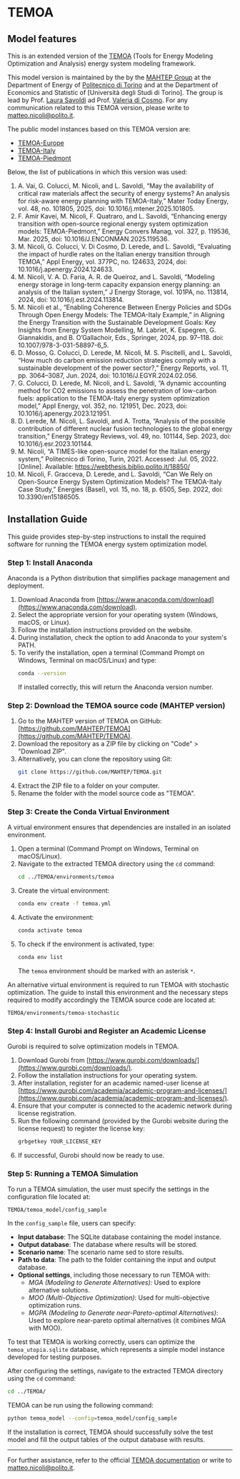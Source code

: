 # TEMOA
## Model features

This is an extended version of the [TEMOA](https://temoacloud.com/) (Tools for Energy Modeling Optimization and Analysis) energy system modeling framework.

This model version is maintained by the by the [MAHTEP Group](http://www.mahtep.polito.it/) at the Department of Energy of [Politecnico di Torino](https://www.polito.it/) and at the Department of Economics and Statistic of [Università degli Studi di Torino].
The group is lead by Prof. [Laura Savoldi](http://www.mahtep.polito.it/people/coordinators/savoldi_laura) ad Prof. [Valeria di Cosmo](http://www.mahtep.polito.it/people/coordinators/di_cosmo_valeria). For any communication related to this TEMOA version, please write to [matteo.nicoli@polito.it](mailto:matteo.nicoli@polito.it).

The public model instances based on this TEMOA version are:
* [TEMOA-Europe](https://github.com/MAHTEP/TEMOA-Europe)
* [TEMOA-Italy](https://github.com/MAHTEP/TEMOA-Italy)
* [TEMOA-Piedmont](https://github.com/MAHTEP/TEMOA-Piedmont)

Below, the list of publications in which this version was used:
1. A. Vai, G. Colucci, M. Nicoli, and L. Savoldi, “May the availability of critical raw materials affect the security of energy systems? An analysis for risk-aware energy planning with TEMOA-Italy,” Mater Today Energy, vol. 48, no. 101805, 2025, doi: 10.1016/j.mtener.2025.101805.
2. F. Amir Kavei, M. Nicoli, F. Quatraro, and L. Savoldi, “Enhancing energy transition with open-source regional energy system optimization models: TEMOA-Piedmont,” Energy Convers Manag, vol. 327, p. 119536, Mar. 2025, doi: 10.1016/J.ENCONMAN.2025.119536.
3. M. Nicoli, G. Colucci, V. Di Cosmo, D. Lerede, and L. Savoldi, “Evaluating the impact of hurdle rates on the Italian energy transition through TEMOA,” Appl Energy, vol. 377PC, no. 124633, 2024, doi: 10.1016/j.apenergy.2024.124633.
4. M. Nicoli, V. A. D. Faria, A. R. de Queiroz, and L. Savoldi, “Modeling energy storage in long-term capacity expansion energy planning: an analysis of the Italian system,” J Energy Storage, vol. 101PA, no. 113814, 2024, doi: 10.1016/j.est.2024.113814.
5. M. Nicoli et al., “Enabling Coherence Between Energy Policies and SDGs Through Open Energy Models: The TEMOA-Italy Example,” in Aligning the Energy Transition with the Sustainable Development Goals: Key Insights from Energy System Modelling, M. Labriet, K. Espegren, G. Giannakidis, and B. O’Gallachoir, Eds., Springer, 2024, pp. 97–118. doi: 10.1007/978-3-031-58897-6_5.
6. D. Mosso, G. Colucci, D. Lerede, M. Nicoli, M. S. Piscitelli, and L. Savoldi, “How much do carbon emission reduction strategies comply with a sustainable development of the power sector?,” Energy Reports, vol. 11, pp. 3064–3087, Jun. 2024, doi: 10.1016/J.EGYR.2024.02.056.
7. G. Colucci, D. Lerede, M. Nicoli, and L. Savoldi, “A dynamic accounting method for CO2 emissions to assess the penetration of low-carbon fuels: application to the TEMOA-Italy energy system optimization model,” Appl Energy, vol. 352, no. 121951, Dec. 2023, doi: 10.1016/j.apenergy.2023.121951.
8. D. Lerede, M. Nicoli, L. Savoldi, and A. Trotta, “Analysis of the possible contribution of different nuclear fusion technologies to the global energy transition,” Energy Strategy Reviews, vol. 49, no. 101144, Sep. 2023, doi: 10.1016/j.esr.2023.101144.
9. M. Nicoli, “A TIMES-like open-source model for the Italian energy system,” Politecnico di Torino, Turin, 2021. Accessed: Jul. 05, 2022. [Online]. Available: https://webthesis.biblio.polito.it/18850/
10. M. Nicoli, F. Gracceva, D. Lerede, and L. Savoldi, “Can We Rely on Open-Source Energy System Optimization Models? The TEMOA-Italy Case Study,” Energies (Basel), vol. 15, no. 18, p. 6505, Sep. 2022, doi: 10.3390/en15186505.


## Installation Guide
This guide provides step-by-step instructions to install the required software for running the TEMOA energy system optimization model.

### Step 1: Install Anaconda
Anaconda is a Python distribution that simplifies package management and deployment.

1. Download Anaconda from [https://www.anaconda.com/download](https://www.anaconda.com/download).
2. Select the appropriate version for your operating system (Windows, macOS, or Linux).
3. Follow the installation instructions provided on the website.
4. During installation, check the option to add Anaconda to your system's PATH.
5. To verify the installation, open a terminal (Command Prompt on Windows, Terminal on macOS/Linux) and type:
   ```sh
   conda --version
   ```
   If installed correctly, this will return the Anaconda version number.

### Step 2: Download the TEMOA source code (MAHTEP version)

1. Go to the MAHTEP version of TEMOA on GitHub: [https://github.com/MAHTEP/TEMOA](https://github.com/MAHTEP/TEMOA).
2. Download the repository as a ZIP file by clicking on "Code" > "Download ZIP".
3. Alternatively, you can clone the repository using Git:
   ```sh
   git clone https://github.com/MAHTEP/TEMOA.git
   ```
4. Extract the ZIP file to a folder on your computer.
5. Rename the folder with the model source code as "TEMOA".

### Step 3: Create the Conda Virtual Environment
A virtual environment ensures that dependencies are installed in an isolated environment.

1. Open a terminal (Command Prompt on Windows, Terminal on macOS/Linux).
2. Navigate to the extracted TEMOA directory using the `cd` command:
   ```sh
   cd ../TEMOA/environments/temoa
   ```
3. Create the virtual environment:
   ```sh
   conda env create -f temoa.yml
   ```
4. Activate the environment:
   ```sh
   conda activate temoa
   ```
5. To check if the environment is activated, type:
   ```sh
   conda env list
   ```
   The `temoa` environment should be marked with an asterisk `*`.

An alternative virtual environment is required to run TEMOA with stochastic optimization. The guide to install this environment and the necessary steps required to modify accordingly the TEMOA source code are located at:
```
TEMOA/environments/temoa-stochastic
```

### Step 4: Install Gurobi and Register an Academic License
Gurobi is required to solve optimization models in TEMOA.

1. Download Gurobi from [https://www.gurobi.com/downloads/](https://www.gurobi.com/downloads/).
2. Follow the installation instructions for your operating system.
3. After installation, register for an academic named-user license at [https://www.gurobi.com/academia/academic-program-and-licenses/](https://www.gurobi.com/academia/academic-program-and-licenses/).
4. Ensure that your computer is connected to the academic network during license registration.
5. Run the following command (provided by the Gurobi website during the license request) to register the license key:
   ```sh
   grbgetkey YOUR_LICENSE_KEY
   ```
6. If successful, Gurobi should now be ready to use.

### Step 5: Running a TEMOA Simulation
To run a TEMOA simulation, the user must specify the settings in the configuration file located at:
```
TEMOA/temoa_model/config_sample
```

In the `config_sample` file, users can specify:
- **Input database**: The SQLite database containing the model instance.
- **Output database**: The database where results will be stored.
- **Scenario name**: The scenario name sed to store results.
- **Path to data**: The path to the folder containing the input and output database.
- **Optional settings**, including those necessary to run TEMOA with:
  - *MGA (Modeling to Generate Alternatives)*: Used to explore alternative solutions.
  - *MOO (Multi-Objective Optimization)*: Used for multi-objective optimization runs.
  - *MGPA (Modeling to Generate near-Pareto-optimal Alternatives)*: Used to explore near-pareto optimal alternatives (it combines MGA with MOO).


To test that TEMOA is working correctly, users can optimize the `temoa_utopia.sqlite` database, which represents a simple model instance developed for testing purposes.

After configuring the settings, navigate to the extracted TEMOA directory using the `cd` command:
```sh
cd ../TEMOA/
```
TEMOA can be run using the following command:
```sh
python temoa_model --config=temoa_model/config_sample
```
If the installation is correct, TEMOA should successfully solve the test model and fill the output tables of the output database with results.
___
For further assistance, refer to the official [TEMOA documentation](https://temoacloud.com/temoaproject/) or write to [matteo.nicoli@polito.it](mailto:matteo.nicoli@polito.it).